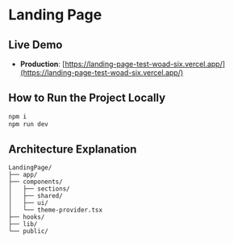 # Landing Page

## Live Demo

- **Production**: [https://landing-page-test-woad-six.vercel.app/](https://landing-page-test-woad-six.vercel.app/)

##  How to Run the Project Locally

```bash
npm i 
npm run dev
```

##  Architecture Explanation

```
LandingPage/
├── app/                   
├── components/           
│   ├── sections/         
│   ├── shared/            
│   ├── ui/                
│   └── theme-provider.tsx 
├── hooks/                 
├── lib/                   
└── public/                
``` 
